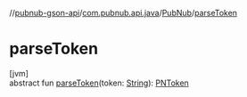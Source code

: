 //[pubnub-gson-api](../../../index.md)/[com.pubnub.api.java](../index.md)/[PubNub](index.md)/[parseToken](parse-token.md)

# parseToken

[jvm]\
abstract fun [parseToken](parse-token.md)(token: [String](https://kotlinlang.org/api/latest/jvm/stdlib/kotlin/-string/index.html)): [PNToken](../../../../../pubnub-kotlin/pubnub-kotlin-api/pubnub-kotlin-api/com.pubnub.api.models.consumer.access_manager.v3/-p-n-token/index.md)
